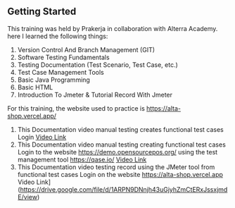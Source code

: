 ## Getting Started

This training was held by Prakerja in collaboration with Alterra Academy. here I learned the following things:
1. Version Control And Branch Management (GIT)
2. Software Testing Fundamentals
3. Testing Documentation (Test Scenario, Test Case, etc.)
4. Test Case Management Tools
5. Basic Java Programming
6. Basic HTML
7. Introduction To Jmeter & Tutorial Record With Jmeter

For this training, the website used to practice is https://alta-shop.vercel.app/
1. This Documentation video manual testing creates functional test cases Login [Video Link](https://drive.google.com/file/d/1wFCXgKSgL1w85uv1U_qf5136RCD86pAT/view)
2. This Documentation video manual testing creating functional test cases Login to the website https://demo.opensourcepos.org/ using the test management tool https://qase.io/ 
[Video Link](https://drive.google.com/file/d/1KMFOS997vCPjohlNPaJDQTjkMlkC3X61/view)
3. This Documentation video testing record using the JMeter tool from functional test cases Login on the website https://alta-shop.vercel.app 
Video Link](https://drive.google.com/file/d/1ARPN9DNnjh43uGjyhZmCtERxJssxjmdE/view)